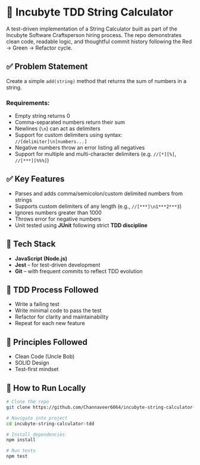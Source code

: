 # 🧪 Incubyte TDD String Calculator

A test-driven implementation of a String Calculator built as part of the Incubyte Software Craftsperson hiring process. The repo demonstrates clean code, readable logic, and thoughtful commit history following the Red → Green → Refactor cycle.

## ✅ Problem Statement

Create a simple `add(string)` method that returns the sum of numbers in a string.

### Requirements:
- Empty string returns 0
- Comma-separated numbers return their sum
- Newlines (`\n`) can act as delimiters
- Support for custom delimiters using syntax: `//[delimiter]\n[numbers...]`
- Negative numbers throw an error listing all negatives
- Support for multiple and multi-character delimiters (e.g. `//[*][%]`, `//[***][%%%]`)

## ✅ Key Features

- Parses and adds comma/semicolon/custom delimited numbers from strings
- Supports custom delimiters of any length (e.g., `//[***]\n1***2***3`)
- Ignores numbers greater than 1000
- Throws error for negative numbers
- Unit tested using **JUnit** following strict **TDD discipline**

## 🚀 Tech Stack

- **JavaScript (Node.js)**
- **Jest** – for test-driven development
- **Git** – with frequent commits to reflect TDD evolution


## 🧰 TDD Process Followed

- Write a failing test
- Write minimal code to pass the test
- Refactor for clarity and maintainability
- Repeat for each new feature

## 🧼 Principles Followed

- Clean Code (Uncle Bob)
- SOLID Design
- Test-first mindset

## 🧪 How to Run Locally

```bash
# Clone the repo
git clone https://github.com/Channaveer6064/incubyte-string-calculator-tdd.git

# Navigate into project
cd incubyte-string-calculator-tdd

# Install dependencies
npm install

# Run tests
npm test
